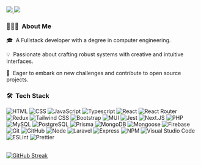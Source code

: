 <h2></h2>

<a href="https://www.linkedin.com/in/-336919199/">
<img src="https://img.shields.io/badge/-0077B5?logo=Linkedin&logoColor=white"/>
</a>
<a href="mailto:@gmail.com">
<img src="https://img.shields.io/badge/-D14836?logo=Gmail&logoColor=white"/>
</a>

### 👨🏻‍💻 &nbsp;About Me

🎓 &nbsp;A Fullstack developer with a degree in computer engineering.

💡 &nbsp;Passionate about crafting robust systems with creative and intuitive interfaces.

🚀 &nbsp;Eager to embark on new challenges and contribute to open source projects.

### 🛠 &nbsp;Tech Stack

![HTML](https://img.shields.io/badge/HTML-05122A?style=flat&logo=HTML5)
![CSS](https://img.shields.io/badge/CSS-05122A?style=flat&logo=CSS3&logoColor=1572B6)
![JavaScript](https://img.shields.io/badge/JavaScript-05122A?style=flat&logo=javascript)
![Typescript](https://img.shields.io/badge/Typescript-05122A?style=flat&logo=Typescript)
![React](https://img.shields.io/badge/React-05122A?style=flat&logo=react)
![React Router](https://img.shields.io/badge/React_Router-05122A?style=flat&logo=reactrouter)
![Redux](https://img.shields.io/badge/Redux_Toolkit-05122A?style=flat&logo=Redux)
![Tailwind CSS](https://img.shields.io/badge/Tailwind_CSS-05122A?logo=tailwindcss)
![Bootstrap](https://img.shields.io/badge/Bootstrap-05122A?logo=bootstrap)
![MUI](https://img.shields.io/badge/MUI-05122A?logo=MUI)
![Jest](https://img.shields.io/badge/Jest-05122A?style=flat&logo=Jest)
![Next.JS](https://img.shields.io/badge/Next-05122A?style=flat&logo=nextdotjs)
![PHP](https://img.shields.io/badge/PHP-05122A?style=flat&logo=PHP)
![MySQL](https://img.shields.io/badge/MySQL-05122A?style=flat&logo=MySQL)
![PostgreSQL](https://img.shields.io/badge/PostgreSQL-05122A?style=flat&logo=PostgreSQL)
![Prisma](https://img.shields.io/badge/Prisma-05122A?style=flat&logo=Prisma)
![MongoDB](https://img.shields.io/badge/MongoDB-05122A?style=flat&logo=MongoDB)
![Mongoose](https://img.shields.io/badge/Mongoose-05122A?style=flat&logo=Mongoose)
![Firebase](https://img.shields.io/badge/Firebase-05122A?style=flat&logo=Firebase)
![Git](https://img.shields.io/badge/Git-05122A?style=flat&logo=git)
![GitHub](https://img.shields.io/badge/GitHub-05122A?style=flat&logo=GitHub)
![Node](https://img.shields.io/badge/Node-05122A?style=flat&logo=nodedotjs)
![Laravel](https://img.shields.io/badge/Laravel-05122A?style=flat&logo=Laravel)
![Express](https://img.shields.io/badge/Express-05122A?style=flat&logo=Express)
![NPM](https://img.shields.io/badge/NPM-05122A?style=flat&logo=npm)
![Visual Studio Code](https://img.shields.io/badge/Visual%20Studio%20Code-05122A?style=flat&logo=visual-studio-code&logoColor=007ACC)
![ESLint](https://img.shields.io/badge/ESLint-05122A?style=flat&logo=ESLint)
![Prettier](https://img.shields.io/badge/Prettier-05122A?style=flat&logo=Prettier)
&nbsp;  
&nbsp;  

[![GitHub Streak](https://github-readme-streak-stats.herokuapp.com?user=Pog-Frog&theme=tokyonight&hide_border=true&date_format=j%20M%5B%20Y%5D)](https://git.io/streak-stats)
